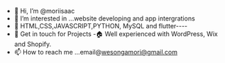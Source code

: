 - 👋 Hi, I’m @moriisaac
- 👀 I’m interested in ...website developing and app intergrations
- 🌱 HTML,CSS,JAVASCRIPT,PYTHON, MySQL and flutter----
- 💞️ Get in touch for Projects 
-🏠 Well experienced with WordPress, Wix and Shopify.
- 📫 How to reach me ...email@wesongamori@gmail.com

<!---
moriisaac/moriisaac is a ✨ special ✨ repository because its `README.md` (this file) appears on your GitHub profile.
You can click the Preview link to take a look at your changes.
--->
